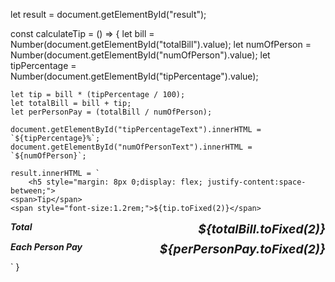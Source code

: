 
let result = document.getElementById("result");

const calculateTip = () => {
    let bill = Number(document.getElementById("totalBill").value);
    let numOfPerson = Number(document.getElementById("numOfPerson").value);
    let tipPercentage = Number(document.getElementById("tipPercentage").value);

    let tip = bill * (tipPercentage / 100);
    let totalBill = bill + tip;
    let perPersonPay = (totalBill / numOfPerson);

    document.getElementById("tipPercentageText").innerHTML = `${tipPercentage}%`;
    document.getElementById("numOfPersonText").innerHTML = `${numOfPerson}`;

    result.innerHTML = `            
        <h5 style="margin: 8px 0;display: flex; justify-content:space-between;">
    <span>Tip</span>
    <span style="font-size:1.2rem;">${tip.toFixed(2)}</span>
</h5>
<h5 style="margin: 8px 0;display: flex; justify-content:space-between;">
    <span>Total</span>
    <span style="font-size:1.2rem;">${totalBill.toFixed(2)}</span>
</h5>
<h5 style="margin: 8px 0;display: flex; justify-content:space-between;">
    <span>Each Person Pay</span>
    <span style="font-size:1.2rem;">${perPersonPay.toFixed(2)}</span>
</h5>
    `
}
